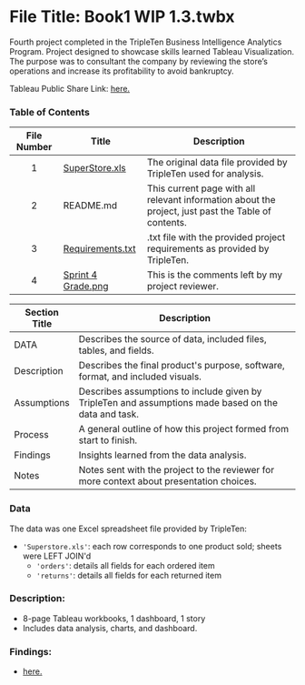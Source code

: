 # File Title: Book1 WIP 1.3.twbx

Fourth project completed in the TripleTen Business Intelligence Analytics Program. Project designed to showcase skills learned Tableau Visualization. The purpose was to consultant the company by reviewing the store’s operations and increase its profitability to avoid bankruptcy.

Tableau Public Share Link: <a href='https://public.tableau.com/views/LRIIISprint4WIP/ProfitsLosses?:language=en-US&:sid=&:display_count=n&:origin=viz_share_link' target=_blank><u>here</u>.</a> 

### Table of Contents
| File Number | Title | Description |
| :-----------: | ----------- |----------- |
| 1 | [SuperStore.xls](https://docs.google.com/spreadsheets/d/1kwgd3z54839hrStq88a8zHMZiB7TVOZQ9AH2Gwd9d-I/edit?usp=sharing) | The original data file provided by TripleTen used for analysis. |
| 2 | README.md | This current page with all relevant information about the project, just past the Table of contents. |
| 3 | [Requirements.txt](https://github.com/LeeRIII/Data_projects_TripleTen/blob/main/Data%20Visualization/Requirements.txt) | .txt file with the provided project requirements as provided by TripleTen. |
| 4 | [Sprint 4 Grade.png](https://drive.google.com/file/d/1pClvsaIq83Qu35G05h93Z1SkCuKdaQAa/view?usp=sharing) | This is the comments left by my project reviewer. |

| Section Title | Description |
| ----------- |----------- |
| DATA | Describes the source of data, included files, tables, and fields. |
| Description | Describes the final product's purpose, software, format, and included visuals. |
| Assumptions | Describes assumptions to include given by TripleTen and assumptions made based on the data and task. |
| Process | A general outline of how this project formed from start to finish. |
| Findings | Insights learned from the data analysis. |
| Notes | Notes sent with the project to the reviewer for more context about presentation choices. |

### Data
The data was one Excel spreadsheet file provided by TripleTen:
- `'Superstore.xls'`: each row corresponds to one product sold; sheets were LEFT JOIN'd
    - `'orders'`: details all fields for each ordered item
    - `'returns'`: details all fields for each returned item

### Description:
- 8-page Tableau workbooks, 1 dashboard, 1 story
- Includes data analysis, charts, and dashboard.

### Findings:
- <a href='https://github.com/LeeRIII/Data_projects_TripleTen/blob/main/Data%20Visualization/Findings.txt' target=_blank><u>here</u>.</a>
